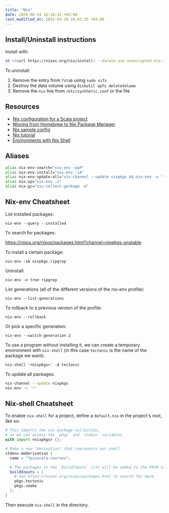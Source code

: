 ```yaml
---
title: "Nix"
date: 2020-08-24 16:24:31 +03:00
last_modified_at: 2022-03-29 10:43:35 +03:00
---
```


## Install/Uninstall instructions

Install with:

``` sh
sh <(curl https://nixos.org/nix/install) --darwin-use-unencrypted-nix-store-volume
```

To uninstall:

1. Remove the entry from `fstab` using `sudo vifs`
2. Destroy the data volume using `diskutil apfs deleteVolume`
3. Remove the `nix` line from `/etc/synthetic.conf` or the file

## Resources

- [Nix configuration for a Scala project](https://github.com/functional-streams-for-scala/fs2/blob/main/shell.nix)
- [Moving from Homebrew to Nix Package Manager](https://www.softinio.com/post/moving-from-homebrew-to-nix-package-manager/)
- [Nix sample config](https://github.com/gvolpe/nix-config)
- [Nix tutorial](https://nix-tutorial.gitlabpages.inria.fr/nix-tutorial/index.html)
- [Environments with Nix Shell](https://github.com/samdroid-apps/nix-articles)

## Aliases

``` sh
alias nix-env-search="nix-env -qaP"
alias nix-env-install="nix-env -iA"
alias nix-env-update-all="nix-channel --update nixpkgs && nix-env -u '*'"
alias nix-up="nix-env -u"
alias nix-gc="nix-collect-garbage -d"
```

## Nix-env Cheatsheet

List installed packages:

```
nix-env --query --installed
```

To search for packages:

https://nixos.org/nixos/packages.html?channel=nixpkgs-unstable

To install a certain package:

```
nix-env -iA nixpkgs.ripgrep
```

Uninstall:

```
nix-env -e tree ripgrep
```

List generations (all of the different versions of the nix-env profile):

```
nix-env --list-generations
```

To rollback to a previous version of the profile:

```
nix-env --rollback
```

Or pick a specific generation:

```
nix-env --switch-generation 2
```

To use a program without installing it, we can create a temporary
environment with `nix-shell` (in this case `tectonic` is the name of
the package we want):

```
nix-shell '<nixpkgs>' -A tectonic
```

To update all packages:

``` sh
nix-channel --update nixpkgs
nix-env -u '*'
```

## Nix-shell Cheatsheet

To enable `nix-shell` for a project, define a `default.nix` in the project's root, like so:

``` nix
# This imports the nix package collection,
# so we can access the `pkgs` and `stdenv` variables
with import <nixpkgs> {};

# Make a new "derivation" that represents our shell
stdenv.mkDerivation {
  name = "fpinscala-courses";

  # The packages in the `buildInputs` list will be added to the PATH in our shell
  buildInputs = [
    # see https://nixos.org/nixos/packages.html to search for more
    pkgs.tectonic
    pkgs.cmake
  ];
}
```

Then execute `nix-shell` in the directory.
